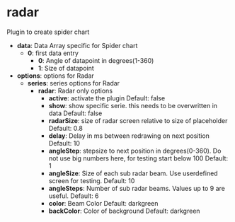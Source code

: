 # radar
Plugin to create spider chart
* <strong>data</strong>: Data Array specific for Spider chart		
	* <strong>0</strong>: first data entry			
		* <strong>0</strong>: Angle of datapoint in degrees(1-360)
		* <strong>1</strong>: Size of datapoint
* <strong>options</strong>: options for Radar
	* <strong>series</strong>: series options for Radar
		* <strong>radar</strong>: Radar only options
			* <strong>active</strong>: activate the plugin
				Default: false
			* <strong>show</strong>: show specific serie. this needs to be overwritten in data
				Default: false
			* <strong>radarSize</strong>: size of radar screen relative to size of placeholder
				Default: 0.8
			* <strong>delay</strong>: Delay in ms between redrawing on next position
				Default: 10
			* <strong>angleStep</strong>: stepsize to next position in degrees(0-360). Do not use big numbers here, for testing start below 100
				Default: 1
			* <strong>angleSize</strong>: Size of each sub radar beam. Use userdefined screen for testing.
				Default: 10
			* <strong>angleSteps</strong>: Number of sub radar beams. Values up to 9 are useful.
				Default: 6
			* <strong>color</strong>: Beam Color
				Default: darkgreen
			* <strong>backColor</strong>: Color of background
				Default: darkgreen
